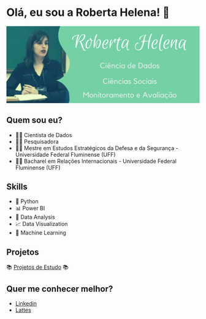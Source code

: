 # **Olá, eu sou a Roberta Helena!** 👋

![GitHub Logo](github-br.png)

## Quem sou eu?
* 👩‍💻 Cientista de Dados
* 🕵️‍♀️ Pesquisadora
* 👩‍🏫 Mestre em Estudos Estratégicos da Defesa e da Segurança - Universidade Federal Fluminense (UFF)
* 👩‍🎓 Bacharel em Relações Internacionais - Universidade Federal Fluminense (UFF)

## Skills
* 🐍 Python
* 📊 Power BI
* 🧮 Data Analysis
* 📈 Data Visualization
* 🔮 Machine Learning

## Projetos
📚 [Projetos de Estudo](https://github.com/roberta-helena/projetos_estudo) 📚

## Quer me conhecer melhor?
* [Linkedin](https://www.linkedin.com/in/robertahelena/)
* [Lattes](http://lattes.cnpq.br/5305138501953499)
